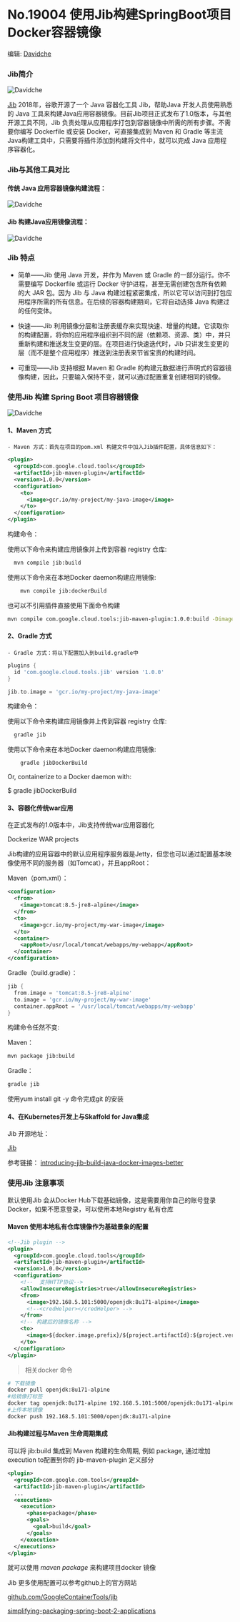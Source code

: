 # No.19004 **使用Jib构建SpringBoot项目Docker容器镜像**

编辑: [Davidche](mail:davidche@outlook.com)

### Jib简介

![Davidche](https://davidsche.github.io/blogs/images/jib-000.png)

[Jib](https://portainer.io/)  2018年，谷歌开源了一个 Java 容器化工具 Jib，帮助Java 开发人员使用熟悉的 Java 工具来构建Java应用容器镜像。目前Jib项目正式发布了1.0版本，与其他开源工具不同，Jib 负责处理从应用程序打包到容器镜像中所需的所有步骤。不需要你编写 Dockerfile 或安装 Docker，可直接集成到 Maven 和 Gradle 等主流Java构建工具中，只需要将插件添加到构建将文件中，就可以完成 Java 应用程序容器化。

### Jib与其他工具对比

#### 传统 Java 应用容器镜像构建流程：

![Davidche](https://davidsche.github.io/blogs/images/jib-001.png)

#### Jib 构建Java应用镜像流程：

![Davidche](https://davidsche.github.io/blogs/images/jib-002.png)

### Jib 特点

* 简单——Jib 使用 Java 开发，并作为 Maven 或 Gradle 的一部分运行。你不需要编写 Dockerfile 或运行 Docker 守护进程，甚至无需创建包含所有依赖的大 JAR 包。因为 Jib 与 Java 构建过程紧密集成，所以它可以访问到打包应用程序所需的所有信息。在后续的容器构建期间，它将自动选择 Java 构建过的任何变体。

* 快速——Jib 利用镜像分层和注册表缓存来实现快速、增量的构建。它读取你的构建配置，将你的应用程序组织到不同的层（依赖项、资源、类）中，并只重新构建和推送发生变更的层。在项目进行快速迭代时，Jib 只讲发生变更的层（而不是整个应用程序）推送到注册表来节省宝贵的构建时间。

* 可重现——Jib 支持根据 Maven 和 Gradle 的构建元数据进行声明式的容器镜像构建，因此，只要输入保持不变，就可以通过配置重复创建相同的镜像。

### 使用Jib 构建 Spring Boot 项目容器镜像

![Davidche](https://davidsche.github.io/blogs/images/jib-003.png)

#### 1、Maven 方式

    - Maven 方式：首先在项目的pom.xml 构建文件中加入Jib插件配置，具体信息如下：

```xml
<plugin>
  <groupId>com.google.cloud.tools</groupId>
  <artifactId>jib-maven-plugin</artifactId>
  <version>1.0.0</version>
  <configuration>
    <to>
      <image>gcr.io/my-project/my-java-image</image>
    </to>
  </configuration>
</plugin>
```

构建命令：

使用以下命令来构建应用镜像并上传到容器 registry 仓库:

```bash
  mvn compile jib:build
```

使用以下命令来在本地Docker daemon构建应用镜像:

```bash
    mvn compile jib:dockerBuild
```

也可以不引用插件直接使用下面命令构建

```bash
mvn compile com.google.cloud.tools:jib-maven-plugin:1.0.0:build -Dimage=gcr.io/my-project/my-java-image
```

#### 2、Gradle 方式

    - Gradle 方式：将以下配置加入到build.gradle中

```groovy
plugins {
  id 'com.google.cloud.tools.jib' version '1.0.0'
}

jib.to.image = 'gcr.io/my-project/my-java-image'
```

构建命令：

使用以下命令来构建应用镜像并上传到容器 registry 仓库:

```bash
  gradle jib
```

使用以下命令来在本地Docker daemon构建应用镜像:

```bash
    gradle jibDockerBuild
```

Or, containerize to a Docker daemon with:

  $ gradle jibDockerBuild

#### 3、容器化传统war应用

在正式发布的1.0版本中，Jib支持传统war应用容器化

Dockerize WAR projects

Jib构建的应用容器中的默认应用程序服务器是Jetty，但您也可以通过配置基本映像使用不同的服务器（如Tomcat），并且appRoot：


Maven（pom.xml）：

```pom.xml
<configuration>
  <from>
    <image>tomcat:8.5-jre8-alpine</image>
  </from>
  <to>
    <image>gcr.io/my-project/my-war-image</image>
  </to>
  <container>
    <appRoot>/usr/local/tomcat/webapps/my-webapp</appRoot>
  </container>
</configuration>

```

Gradle（build.gradle）：

```groovy
jib {
  from.image = 'tomcat:8.5-jre8-alpine'
  to.image = 'gcr.io/my-project/my-war-image'
  container.appRoot = '/usr/local/tomcat/webapps/my-webapp'
}
```

构建命令任然不变:

Maven：

```bash
mvn package jib:build
```

Gradle：

```bash
gradle jib
```

使用yum install git -y 命令完成git 的安装

#### 4、在Kubernetes开发上与Skaffold for Java集成

Jib 开源地址：

[Jib](https://github.com/GoogleContainerTools/jib)

参考链接：
[introducing-jib-build-java-docker-images-better](https://cloudplatform.googleblog.com/2018/07/introducing-jib-build-java-docker-images-better.html
)

### 使用Jib 注意事项

默认使用Jib 会从Docker Hub下载基础镜像，这是需要用你自己的账号登录Docker，如果不愿意登录，可以使用本地Registry 私有仓库

#### Maven 使用本地私有仓库镜像作为基础景象的配置

```xml
<!--Jib plugin -->
<plugin>
  <groupId>com.google.cloud.tools</groupId>
  <artifactId>jib-maven-plugin</artifactId>
  <version>1.0.0</version>
  <configuration>
    <!--  支持HTTP协议-->
    <allowInsecureRegistries>true</allowInsecureRegistries>
    <from>
      <image>192.168.5.101:5000/openjdk:8u171-alpine</image>
      <!--<credHelper></credHelper> -->
    </from>
    <!-- 构建后的镜像名称 -->
    <to>
      <image>${docker.image.prefix}/${project.artifactId}:${project.version}</image>
    </to>
  </configuration>
</plugin>
```

> 相关docker 命令

```bash 
# 下载镜像
docker pull openjdk:8u171-alpine
#给镜像打标签
docker tag openjdk:8u171-alpine 192.168.5.101:5000/openjdk:8u171-alpine 
#上传本地镜像
docker push 192.168.5.101:5000/openjdk:8u171-alpine
```

#### Jib构建过程与Maven 生命周期集成

可以将 jib:build 集成到 Maven 构建的生命周期, 例如 package, 通过增加 execution to配置到你的 jib-maven-plugin 定义部分

```xml
<plugin>
  <groupId>com.google.com.tools</groupId>
  <artifactId>jib-maven-plugin</artifactId>
  ...
  <executions>
    <execution>
      <phase>package</phase>
      <goals>
        <goal>build</goal>
      </goals>
    </execution>
  </executions>
</plugin>
```

就可以使用 *maven package* 来构建项目docker 镜像

Jib 更多使用配置可以参考github上的官方网站

[github.com/GoogleContainerTools/jib](https://github.com/GoogleContainerTools/jib/blob/HEAD/jib-maven-plugin/README.md#auth-object)

[simplifying-packaging-spring-boot-2-applications](https://dzone.com/articles/simplifying-packaging-spring-boot-2-applications-i)
 
